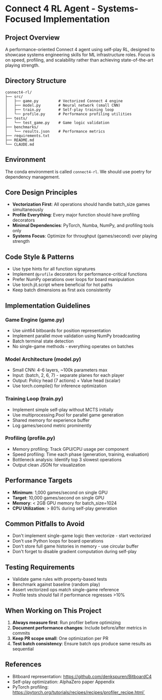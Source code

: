# Connect 4 RL Agent - Systems-Focused Implementation

## Project Overview
A performance-oriented Connect 4 agent using self-play RL, designed to showcase systems engineering skills for ML infrastructure roles. Focus is on speed, profiling, and scalability rather than achieving state-of-the-art playing strength.

## Directory Structure
```
connect4-rl/
├── src/
│   ├── game.py         # Vectorized Connect 4 engine
│   ├── model.py        # Neural network (small CNN)
│   ├── train.py        # Self-play training loop
│   └── profile.py      # Performance profiling utilities
├── tests/
│   └── test_game.py    # Game logic validation
├── benchmarks/
│   └── results.json    # Performance metrics
├── requirements.txt
├── README.md
└── CLAUDE.md
```

## Environment
The conda environment is called `connect4-rl`. We should use poetry for dependency management.

## Core Design Principles
- **Vectorization First**: All operations should handle batch_size games simultaneously
- **Profile Everything**: Every major function should have profiling decorators
- **Minimal Dependencies**: PyTorch, Numba, NumPy, and profiling tools only
- **Systems Focus**: Optimize for throughput (games/second) over playing strength

## Code Style & Patterns
- Use type hints for all function signatures
- Implement `@profile` decorators for performance-critical functions
- Prefer NumPy operations over loops for board manipulation
- Use torch.jit.script where beneficial for hot paths
- Keep batch dimensions as first axis consistently

## Implementation Guidelines

### Game Engine (game.py)
- Use uint64 bitboards for position representation
- Implement parallel move validation using NumPy broadcasting
- Batch terminal state detection
- No single-game methods - everything operates on batches

### Model Architecture (model.py)
- Small CNN: 4-6 layers, ~100k parameters max
- Input: (batch, 2, 6, 7) - separate planes for each player
- Output: Policy head (7 actions) + Value head (scalar)
- Use torch.compile() for inference optimization

### Training Loop (train.py)
- Implement simple self-play without MCTS initially
- Use multiprocessing.Pool for parallel game generation
- Shared memory for experience buffer
- Log games/second metric prominently

### Profiling (profile.py)
- Memory profiling: Track GPU/CPU usage per component
- Speed profiling: Time each phase (generation, training, evaluation)
- Bottleneck analysis: Identify top 3 slowest operations
- Output clean JSON for visualization

## Performance Targets
- **Minimum**: 1,000 games/second on single GPU
- **Target**: 10,000 games/second on single GPU
- **Memory**: < 2GB GPU memory for batch_size=1024
- **CPU Utilization**: > 80% during self-play generation

## Common Pitfalls to Avoid
- Don't implement single-game logic then vectorize - start vectorized
- Don't use Python loops for board operations
- Don't store full game histories in memory - use circular buffer
- Don't forget to disable gradient computation during self-play

## Testing Requirements
- Validate game rules with property-based tests
- Benchmark against baseline (random play)
- Assert vectorized ops match single-game reference
- Profile tests should fail if performance regresses >10%

## When Working on This Project
1. **Always measure first**: Run profiler before optimizing
2. **Document performance changes**: Include before/after metrics in commits
3. **Keep PR scope small**: One optimization per PR
4. **Test batch consistency**: Ensure batch ops produce same results as sequential

## References
- Bitboard representation: https://github.com/denkspuren/BitboardC4
- Self-play optimization: AlphaZero paper Appendix
- PyTorch profiling: https://pytorch.org/tutorials/recipes/recipes/profiler_recipe.html`